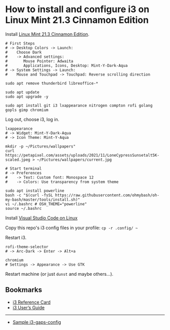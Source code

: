 # How to install and configure i3 on Linux Mint 21.3 Cinnamon Edition

Install [Linux Mint 21.3 Cinnamon Edition](https://www.linuxmint.com/edition.php?id=311).

```
# First Steps
# -> Desktop Colors -> Launch:
#    Choose Dark
#    -> Advanced settings:
#       Mouse Pointer: Adwaita
#       Applications, Icons, Desktop: Mint-Y-Dark-Aqua
# -> System Settings -> Launch:
#    Mouse and Touchpad -> Touchpad: Reverse scrolling direction
```

`sudo apt remove thunderbird libreoffice-*`

```
sudo apt update
sudo apt upgrade -y
```

`sudo apt install git i3 lxappearance nitrogen compton rofi golang gopls gimp chromium`

Log out, choose i3, log in.

```
lxappearance
# -> Widget: Mint-Y-Dark-Aqua
# -> Icon Theme: Mint-Y-Aqua
```

```
mkdir -p ~/Pictures/wallpapers"
curl https://petapixel.com/assets/uploads/2021/11/LoneCypressSunsetalt5K-scaled.jpeg > ~/Pictures/wallpapers/current.jpg
```

```
# Start terminal
# -> Preferences
#    -> Text: Custom font: Monospace 12
#    -> Colors: Use transparency from system theme
```

```
sudo apt install powerline
bash -c "$(curl -fsSL https://raw.githubusercontent.com/ohmybash/oh-my-bash/master/tools/install.sh)"
vi ~/.bashrc # OSH_THEME="powerline"
source ~/.bashrc
```

Install [Visual Studio Code on Linux](https://code.visualstudio.com/docs/setup/linux#_debian-and-ubuntu-based-distributions)

Copy this repo's i3 config files in your profile: `cp -r .config/ ~`

Restart i3.

```
rofi-theme-selector
# -> Arc-Dark -> Enter -> Alt+a
```

```
chromium
# Settings -> Appearance -> Use GTK
```

Restart machine (or just `dunst` and maybe others...).

## Bookmarks

- [i3 Reference Card](https://i3wm.org/docs/refcard.html)
- [i3 User’s Guide](https://i3wm.org/docs/userguide.html)

---

- [Sample i3-gaps-config](https://raw.githubusercontent.com/TylerWolfDev/i3-gaps-config/master/config)
